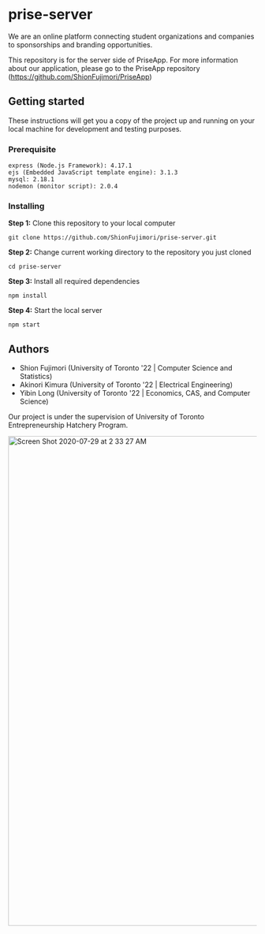 # prise-server
We are an online platform connecting student organizations and companies to sponsorships and branding opportunities.

This repository is for the server side of PriseApp. For more information about our application, please go to the PriseApp repository (https://github.com/ShionFujimori/PriseApp)

## Getting started
These instructions will get you a copy of the project up and running on your local machine for development and testing purposes.

### Prerequisite
```
express (Node.js Framework): 4.17.1
ejs (Embedded JavaScript template engine): 3.1.3
mysql: 2.18.1
nodemon (monitor script): 2.0.4
```
### Installing
**Step 1:** Clone this repository to your local computer
```
git clone https://github.com/ShionFujimori/prise-server.git
```
**Step 2:** Change current working directory to the repository you just cloned
```
cd prise-server
```
**Step 3:** Install all required dependencies
```
npm install
```
**Step 4:** Start the local server
```
npm start
```

## Authors
- Shion Fujimori (University of Toronto '22 | Computer Science and Statistics)
- Akinori Kimura (University of Toronto '22 | Electrical Engineering)
- Yibin Long (University of Toronto '22 | Economics, CAS, and Computer Science)

Our project is under the supervision of University of Toronto Entrepreneurship Hatchery Program.

<img width="994" alt="Screen Shot 2020-07-29 at 2 33 27 AM" src="https://user-images.githubusercontent.com/33429115/88700762-15af1b00-d144-11ea-9278-2244c0dc2764.png">
